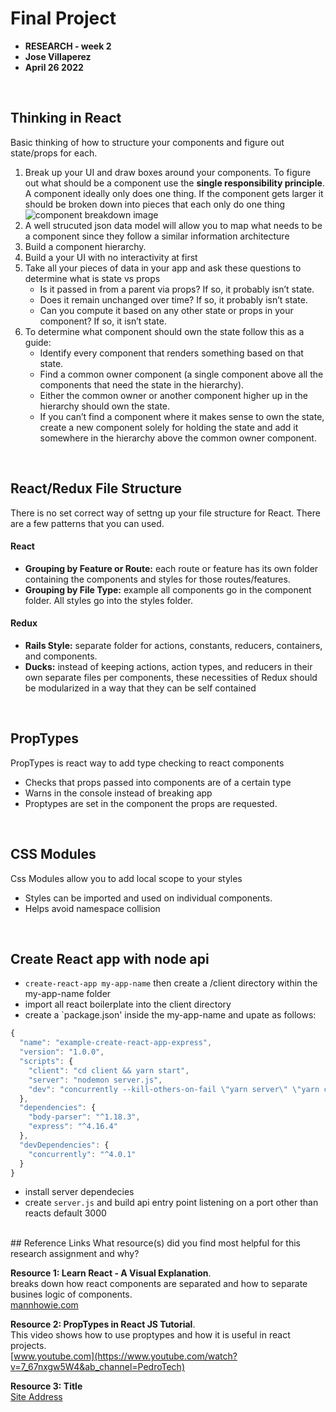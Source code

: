 # Final Project 

* **RESEARCH - week 2**
* **Jose Villaperez**
* **April 26 2022**

<br>

## Thinking in React
Basic thinking of how to structure your components and figure out state/props for each.

1. Break up your UI and draw boxes around your components. To figure out what should be a component use the **single responsibility principle**. A component ideally only does one thing. If the component gets larger it should be broken down into pieces that each only do one thing
![component breakdown image](https://images.ctfassets.net/vwq10xzbe6iz/56Zz924eNEdkXu56HSX6Aj/2e6a7456392eaf86bb6e34560a624677/2._Components.png)
2. A well strucuted json data model will allow you to map what needs to be a component since they follow a similar information architecture
3. Build a component hierarchy. 
4. Build a your UI with no interactivity at first
5. Take all your pieces of data in your app and ask these questions to determine what is state vs props
	* Is it passed in from a parent via props? If so, it probably isn’t state.
	* Does it remain unchanged over time? If so, it probably isn’t state.
	* Can you compute it based on any other state or props in your component? If so, it isn’t state.
6. To determine what component should own the state follow this as a guide:
	* Identify every component that renders something based on that state.
	* Find a common owner component (a single component above all the components that need the state in the hierarchy).
	* Either the common owner or another component higher up in the hierarchy should own the state.
	* If you can’t find a component where it makes sense to own the state, create a new component solely for holding the state and add it somewhere in the hierarchy above the common owner component.

<br>

## React/Redux File Structure
There is no set correct way of settng up your file structure for React. There are a few patterns that you can used.  

#### React
* **Grouping by Feature or Route:** each route or feature has its own folder containing the components and styles for those routes/features.
* **Grouping by File Type:** example all components go in the component folder. All styles go into the styles folder.

#### Redux
* **Rails Style:** separate folder for actions, constants, reducers, containers, and components.
* **Ducks:** instead of keeping actions, action types, and reducers in their own separate files per components, these necessities of Redux should be modularized in a way that they can be self contained


<br>

## PropTypes
PropTypes is react way to add type checking to react components

* Checks that props passed into components are of a certain type
* Warns in the console instead of breaking app
* Proptypes are set in the component the props are requested.

<br>

## CSS Modules
Css Modules allow you to add local scope to your styles

* Styles can be imported and used on individual components.
* Helps avoid namespace collision

<br>


## Create React app with node api

* `create-react-app my-app-name` then create a /client directory within the my-app-name folder
* import all react boilerplate into the client directory
* create a `package.json' inside the my-app-name and upate as follows:

```js
{
  "name": "example-create-react-app-express",
  "version": "1.0.0",
  "scripts": {
    "client": "cd client && yarn start",
    "server": "nodemon server.js",
    "dev": "concurrently --kill-others-on-fail \"yarn server\" \"yarn client\""
  },
  "dependencies": {
    "body-parser": "^1.18.3",
    "express": "^4.16.4"
  },
  "devDependencies": {
    "concurrently": "^4.0.1"
  }
}
```

* install server dependecies
* create `server.js` and build api entry point listening on a port other than reacts default 3000
	

<br>
## Reference Links
What resource(s) did you find most helpful for this research assignment and why? 


**Resource 1: Learn React - A Visual Explanation**.  
breaks down how react components are separated and how to separate busines logic of components.  
[mannhowie.com](https://mannhowie.com/react-and-redux-a-visual-explanation)  

**Resource 2: PropTypes in React JS Tutorial**.   
This video shows how to use proptypes and how it is useful in react projects.     
[www.youtube.com](https://www.youtube.com/watch?v=7_67nxgw5W4&ab_channel=PedroTech)

**Resource 3: Title**      
[Site Address](https://www.someaddress.com/full/url/)




